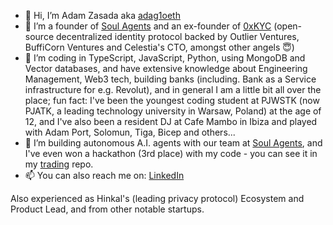 - 👋 Hi, I’m Adam Zasada aka [adag1oeth](https://www.x.com/adag1oeth "adag1oeth")
- 👀 I’m a founder of [Soul Agents](https://www.x.com/adag1oeth "Soul Agents") and an ex-founder of [0xKYC](https://www.x.com/0xKYCinc "0xKYC") (open-source decentralized identity protocol backed by Outlier Ventures, BuffiCorn Ventures and Celestia's CTO, amongst other angels 😇)
- 🌱 I’m coding in TypeScript, JavaScript, Python, using MongoDB and Vector databases, and have extensive knowledge about Engineering Management, Web3 tech, building banks (including. Bank as a Service infrastructure for e.g. Revolut), and in general I am a little bit all over the place; fun fact: I've been the youngest coding student at PJWSTK (now PJATK, a leading technology university in Warsaw, Poland) at the age of 12, and I've also been a resident DJ at Cafe Mambo in Ibiza and played with Adam Port, Solomun, Tiga, Bicep and others... 
- 💞️ I’m building autonomous A.I. agents with our team at [Soul Agents](https://www.x.com/adag1oeth "Soul Agents"), and I've even won a hackathon (3rd place) with my code - you can see it in my [trading](https://www.github.com/adamzasada/trading "trading") repo.
- 📫 You can also reach me on: [LinkedIn](https://www.linkedin.com/in/azasada/ "LinkedIn")

Also experienced as Hinkal's (leading privacy protocol) Ecosystem and Product Lead, and from other notable startups. 
